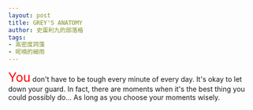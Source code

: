 ```yaml
---
layout: post
title: GREY'S ANATOMY
author: 史蛋利九的部落格
tags:
- 高密度詞藻
- 呢喃的細雨
---
```


<span style="color:red; font-size:180%;" >You</span> don't have to be tough every minute of every day.
It's okay to let down your guard.
In fact, there are moments when it's the best thing you could possibly do...
As long as you choose your moments wisely.

